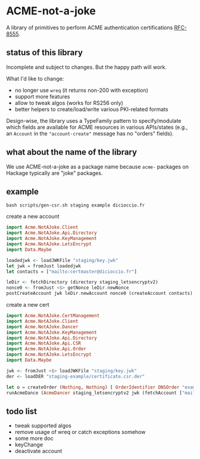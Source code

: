 # ACME-not-a-joke

A library of primitives to perform ACME authentication certifications [RFC-8555](https://datatracker.ietf.org/doc/html/rfc8555).

## status of this library

Incomplete and subject to changes. But the happy path will work.

What I'd like to change:
- no longer use `wreq` (it returns non-200 with exception)
- support more features
- allow to tweak algos (works for RS256 only)
- better helpers to create/load/write various PKI-related formats

Design-wise, the library uses a TypeFamily pattern to specify/modulate which
fields are available for ACME resources in various APIs/states (e.g., an
`Account` in the `"account-create"` message has no "orders" fields).

## what about the name of the library

We use ACME-not-a-joke as a package name because `acme-` packages on Hackage
typically are "joke" packages.

## example

```console
bash scripts/gen-csr.sh staging example dicioccio.fr
```

create a new account

```hs
import Acme.NotAJoke.Client
import Acme.NotAJoke.Api.Directory
import Acme.NotAJoke.KeyManagement
import Acme.NotAJoke.LetsEncrypt
import Data.Maybe

loadedjwk <- loadJWKFile "staging/key.jwk"
let jwk = fromJust loadedjwk
let contacts = ["mailto:certmaster@dicioccio.fr"]

leDir <- fetchDirectory (directory staging_letsencryptv2)
nonce0 <- fromJust <$> getNonce leDir.newNonce
postCreateAccount jwk leDir.newAccount nonce0 (createAccount contacts)
```

create a new cert

```hs
import Acme.NotAJoke.CertManagement
import Acme.NotAJoke.Client
import Acme.NotAJoke.Dancer
import Acme.NotAJoke.KeyManagement
import Acme.NotAJoke.Api.Directory
import Acme.NotAJoke.Api.CSR
import Acme.NotAJoke.Api.Order
import Acme.NotAJoke.LetsEncrypt
import Data.Maybe

jwk <- fromJust <$> loadJWKFile "staging/key.jwk"
der <- loadDER "staging-example/certificate.csr.der"

let o = createOrder (Nothing, Nothing) [ OrderIdentifier DNSOrder "example.dicioccio.fr" ]
runAcmeDance (AcmeDancer staging_letsencryptv2 jwk (fetchAccount ["mailto:certmaster@dicioccio.fr"]) (CSR der) o (basicDance "staging-example/certificate.pem"))
```


## todo list

- tweak supported algos
- remove usage of wreq or catch exceptions somehow
- some more doc
- keyChange
- deactivate account
